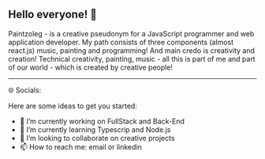 ## Hello everyone! 👋

Paintzoleg - is a creative pseudonym for a JavaScript programmer and web application developer. My path consists of three components (almost react.js) music, painting and programming!
And main credo is creativity and creation! Technical creativity, painting, music - all this is part of me and part of our world - which is created by creative people!

--------------------------

🌐 Socials:

Here are some ideas to get you started:

- 🔭 I’m currently working on FullStack and Back-End
- 🌱 I’m currently learning Typescrip and Node.js
- 👯 I’m looking to collaborate on creative projects
- 📫 How to reach me: email or linkedin

